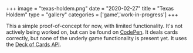 +++
image = "texas-holdem.png"
date = "2020-02-27"
title = "Texas Holdem"
type = "gallery"
categories = ['game','work-in-progress']
+++

This a simple proof-of-concept for now, with limited functionality. It's not actively being worked on, but can be found on [CodePen](https://cdpn.io/robpetrin/debug/wvKVZEE). It deals cards correctly, but none of the underly game functionality is present yet. It uses the [Deck of Cards API](https://deckofcardsapi.com).